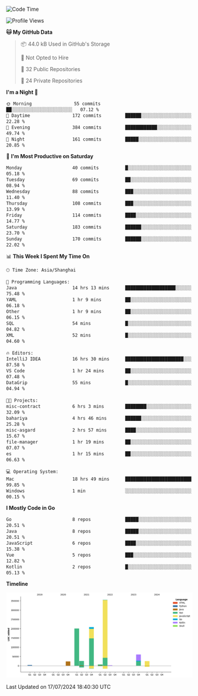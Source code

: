 <!--START_SECTION:waka-->
![Code Time](http://img.shields.io/badge/Code%20Time-2%2C529%20hrs%2035%20mins-blue)

![Profile Views](http://img.shields.io/badge/Profile%20Views-0-blue)

**🐱 My GitHub Data** 

> 📦 44.0 kB Used in GitHub's Storage 
 > 
> 🚫 Not Opted to Hire
 > 
> 📜 32 Public Repositories 
 > 
> 🔑 24 Private Repositories 
 > 
**I'm a Night 🦉** 

```text
🌞 Morning                55 commits          ██░░░░░░░░░░░░░░░░░░░░░░░   07.12 % 
🌆 Daytime                172 commits         ██████░░░░░░░░░░░░░░░░░░░   22.28 % 
🌃 Evening                384 commits         ████████████░░░░░░░░░░░░░   49.74 % 
🌙 Night                  161 commits         █████░░░░░░░░░░░░░░░░░░░░   20.85 % 
```
📅 **I'm Most Productive on Saturday** 

```text
Monday                   40 commits          █░░░░░░░░░░░░░░░░░░░░░░░░   05.18 % 
Tuesday                  69 commits          ██░░░░░░░░░░░░░░░░░░░░░░░   08.94 % 
Wednesday                88 commits          ███░░░░░░░░░░░░░░░░░░░░░░   11.40 % 
Thursday                 108 commits         ███░░░░░░░░░░░░░░░░░░░░░░   13.99 % 
Friday                   114 commits         ████░░░░░░░░░░░░░░░░░░░░░   14.77 % 
Saturday                 183 commits         ██████░░░░░░░░░░░░░░░░░░░   23.70 % 
Sunday                   170 commits         ██████░░░░░░░░░░░░░░░░░░░   22.02 % 
```


📊 **This Week I Spent My Time On** 

```text
🕑︎ Time Zone: Asia/Shanghai

💬 Programming Languages: 
Java                     14 hrs 13 mins      ███████████████████░░░░░░   75.48 % 
YAML                     1 hr 9 mins         ██░░░░░░░░░░░░░░░░░░░░░░░   06.18 % 
Other                    1 hr 9 mins         ██░░░░░░░░░░░░░░░░░░░░░░░   06.15 % 
SQL                      54 mins             █░░░░░░░░░░░░░░░░░░░░░░░░   04.82 % 
XML                      52 mins             █░░░░░░░░░░░░░░░░░░░░░░░░   04.60 % 

🔥 Editors: 
IntelliJ IDEA            16 hrs 30 mins      ██████████████████████░░░   87.58 % 
VS Code                  1 hr 24 mins        ██░░░░░░░░░░░░░░░░░░░░░░░   07.48 % 
DataGrip                 55 mins             █░░░░░░░░░░░░░░░░░░░░░░░░   04.94 % 

🐱‍💻 Projects: 
misc-contract            6 hrs 3 mins        ████████░░░░░░░░░░░░░░░░░   32.09 % 
bahariya                 4 hrs 46 mins       ██████░░░░░░░░░░░░░░░░░░░   25.28 % 
misc-asgard              2 hrs 57 mins       ████░░░░░░░░░░░░░░░░░░░░░   15.67 % 
file-manager             1 hr 19 mins        ██░░░░░░░░░░░░░░░░░░░░░░░   07.07 % 
es                       1 hr 15 mins        ██░░░░░░░░░░░░░░░░░░░░░░░   06.63 % 

💻 Operating System: 
Mac                      18 hrs 49 mins      █████████████████████████   99.85 % 
Windows                  1 min               ░░░░░░░░░░░░░░░░░░░░░░░░░   00.15 % 
```

**I Mostly Code in Go** 

```text
Go                       8 repos             █████░░░░░░░░░░░░░░░░░░░░   20.51 % 
Java                     8 repos             █████░░░░░░░░░░░░░░░░░░░░   20.51 % 
JavaScript               6 repos             ████░░░░░░░░░░░░░░░░░░░░░   15.38 % 
Vue                      5 repos             ███░░░░░░░░░░░░░░░░░░░░░░   12.82 % 
Kotlin                   2 repos             █░░░░░░░░░░░░░░░░░░░░░░░░   05.13 % 
```



**Timeline**

![Lines of Code chart](https://raw.githubusercontent.com/youtiaoguagua/youtiaoguagua/master/assets/bar_graph.png)


 Last Updated on 17/07/2024 18:40:30 UTC
<!--END_SECTION:waka-->